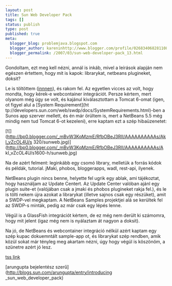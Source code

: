 ```yaml
---
layout: post
title: Sun Web Developer Pack
tags: []
status: publish
type: post
published: true
meta:
  blogger_blog: problemjava.blogspot.com
  blogger_author: kareninhttp://www.blogger.com/profile/02683406828110839343noreply@blogger.com
  blogger_permalink: /2007/03/sun-web-developer-pack_13.html
---
```

Gondoltam, ezt meg kell nézni, annál is inkáb, mivel a leírások alapján nem
egészen értettem, hogy mit is kapok: librarykat, netbeans plugineket, doksit?

  
Le is töltöttem ([innnen](http://developers.sun.com/web/swdp/)), és rakom fel.
Az egyetlen vicces az volt, hogy mondta, hogy kérek-e webcontainer
integrációt. Persze kértem, mert olyanom még úgy se volt, és kajánul
kiválasztottam a Tomcat 6-omat (igen, ot figyel alul a [System Requirement](ht
tp://developers.sun.com/web/swdp/docs/SystemRequirements.html)-ben a Sunos app
szerver mellett, és én már örültem is, mert a NetBeans 5.5 még mindig nem tud
Tomcat 6-ot kezeleni), erre kaptam ezt a szép hibaüzenetet:

[![](http://bp0.blogger.com/_mBvW3KqMzmE/RfbOBeJ3RII/AAAAAAAAAAs/AkI_vZcOL4U/s
320/sunweb.jpg)](http://bp0.blogger.com/_mBvW3KqMzmE/RfbOBeJ3RII/AAAAAAAAAAs/A
kI_vZcOL4U/s1600-h/sunweb.jpg)

  
Na de azért felment: leginkább egy csomó library, melletük a forrás kódok és
példák, tutorial. jMaki, phobos, bloggerapps, wadl, rest-api, ilyenek.

  
NetBeans plugin nincs benne, helyette fel ugrik egy ablak, ami tájékoztat,
hogy használjam az Update Centert. Az Update Center valóban ajánl egy plugin
suite-et (valójában csak a jmaki és phobos plugineket rakja fel.), és le is
tölti nekem újra azokat a librarykat (illetve sajnos csak egy részüket), amit
a SWDP-vel megkaptam. A NetBeans Samples projektjei alá se kerültek fel az
SWDP-s minták, pedig az már csak egy lépés lenne.

  
Végül is a GlassFish integrációt kértem, de ez még nem derült ki számomra,
hogy mit jelent (igaz még nem is nyálaztam át nagyon a doksit).

Na jó, de NetBeans és webcontainer integráció nélkül azért kaptam egy szép
kupac dokuemntált sample-app ot, és librarykat szép rendben, amik közül sokat
már tényleg meg akartam nézni, úgy hogy végül is köszönöm, a szünetre azért jó
lesz.

  
[tss link](http://www.theserverside.com/news/thread.tss?thread_id=44618)

[arungupta bejelentész szerű](http://blogs.sun.com/arungupta/entry/introducing
_sun_web_developer_pack)

